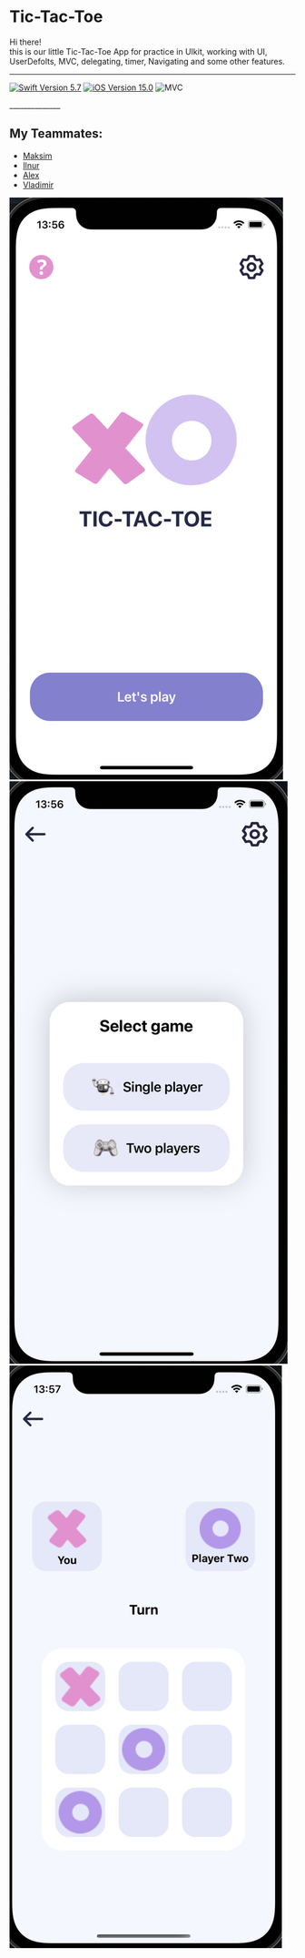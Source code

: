 # Tic-Tac-Toe

Hi there!\
this is our little Tic-Tac-Toe App for practice in UIkit, working with UI, UserDefolts, MVC, delegating, timer, Navigating and some other features. 


______________
<p align="left"> 
<a href="https://swift.org">
<img src="https://img.shields.io/badge/Swift-5.7-orange" alt="Swift Version 5.7" /></a>
<a href="https://developer.apple.com/ios/">
<img src="https://img.shields.io/badge/iOS-15.0%2B-success" alt="iOS Version 15.0"/></a>
<img src="https://img.shields.io/badge/MVP-ff69b4" alt="MVC" /></a>
</p>
______________

## My Teammates:
 - [Maksim]([https://github.com/DaniilMurzin](https://github.com/MaksimIsAvailable))
 - [Ilnur]([https://github.com/Dual-Ice](https://github.com/GarifullinII))
 - [Alex]([https://github.com/ShapovalovIlya](https://github.com/alexSoftDeveloper))
 - [Vladimir]([https://github.com/s9888556](https://github.com/vvp-off))

![our app](https://github.com/MaksimIsAvailable/Tic-Tac-Toe/blob/main/Снимок%20экрана%202024-10-06%20в%2013.56.29.png) 
![our app](https://github.com/MaksimIsAvailable/Tic-Tac-Toe/blob/main/Снимок%20экрана%202024-10-06%20в%2013.56.42.png) 
![our app](https://github.com/MaksimIsAvailable/Tic-Tac-Toe/blob/main/Снимок%20экрана%202024-10-06%20в%2013.57.02.png)

